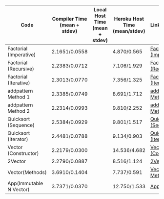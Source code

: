 | Code      | Compiler Time (mean + stdev) | Local Host Time (mean + stdev) | Heroku Host Time (mean/stdev) | Link To Code |
|-----------|------------------------------|--------------------------------|---------------------------------|--------------|
| Factorial (Imperative) |2.1651/0.0558||4.870/0.565 |[Factorial (Imperative)](http://coconut.readthedocs.io/en/latest/HELP.html#imperative-method)|
| Factorial (Recursive)  |2.2383/0.0712||7.106/1.929 |[Factorial (Recursive)](http://coconut.readthedocs.io/en/latest/HELP.html#recursive-method)|
| Factorial (Iterative)  |2.3013/0.0770||7.356/1.325 |[Factorial (Iterative)](http://coconut.readthedocs.io/en/latest/HELP.html#iterative-method)|
| addpattern Method 1    |2.3385/0.0749||8.691/1.712 |[addpattern Method 1 ](http://coconut.readthedocs.io/en/latest/HELP.html#addpattern-method)|
| addpattern Method 2    |2.2314/0.0993||9.810/2.252 |[addpattern Method 2 ](http://coconut.readthedocs.io/en/latest/HELP.html#addpattern-method)|
| Quicksort (Sequence)   |2.5384/0.0929||9.801/1.517 |[Quicksort (Sequence)](http://coconut.readthedocs.io/en/latest/HELP.html#sorting-a-sequence)|
| Quicksort (Iterator)   |2.4481/0.0788||9.134/0.903 |[Quicksort (Iterator)](http://coconut.readthedocs.io/en/latest/HELP.html#sorting-an-iterator)|
| Vector (Constructor)   |2.2179/0.0300||14.536/4.682|[Vector (Constructor)](http://coconut.readthedocs.io/en/latest/HELP.html#n-vector-constructor)|
| 2Vector                |2.2790/0.0887||8.516/1.124 |[2Vector](http://coconut.readthedocs.io/en/latest/HELP.html#vector)|
| Vector(Methods)        |3.6910/0.1404||7.737/0.591 |[Vector Methods](http://coconut.readthedocs.io/en/latest/HELP.html#n-vector-methods)|
| App(Immutable N Vector)|3.7371/0.0370||12.750/1.533|[Application](http://coconut.readthedocs.io/en/latest/HELP.html#applications)| 